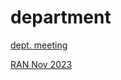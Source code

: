 # department

[dept. meeting](http://janboone.github.io/department/department_meeting_31_oct_2023_agenda.html)

[RAN Nov 2023](http://janboone.github.io/department/RAN/index.html)
